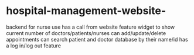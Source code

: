 # hospital-management-website-
backend for nurse use
has a call from website feature
widget to show current number of doctors/patients/nurses
can add/update/delete appointments
can search patient and doctor database by their name/id
has a log in/log out feature
